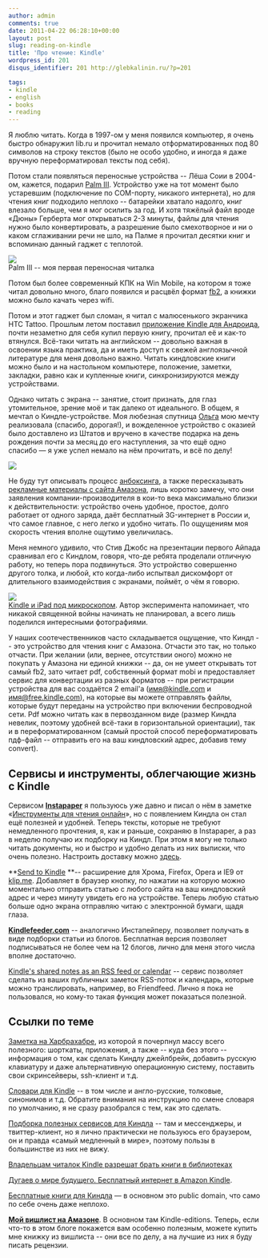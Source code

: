 ```yaml
---
author: admin
comments: true
date: 2011-04-22 06:28:10+00:00
layout: post
slug: reading-on-kindle
title: 'Про чтение: Kindle'
wordpress_id: 201
disqus_identifier: 201 http://glebkalinin.ru/?p=201

tags:
- kindle
- english
- books
- reading
---
```


Я люблю читать. Когда в 1997-ом у меня появился компьютер, я очень быстро обнаружил lib.ru и прочитал немало отформатированных под 80 символов на строку текстов (было не особо удобно, и иногда я даже вручную переформатировал тексты под себя). 






Потом стали появляться переносные устройства -- Лёша Соии в 2004-ом, кажется, подарил [Palm III](http://ru.wikipedia.org/wiki/Palm_III). Устройство уже на тот момент было устаревшим (подключение по COM-порту, никакого интернета), но для чтения книг подходило неплохо -- батарейки хватало надолго, книг влезало больше, чем я мог осилить за год. И хотя тяжёлый файл вроде «Дюны» Герберта мог открываться 2-3 минуты, файлы для чтения нужно было конвертировать, а разрешение было смехотворное и ни о каком сглаживании речи не шло, на Палме я прочитал десятки книг и вспоминаю данный гаджет с теплотой.





![](http://glebkalinin.ru/featured/2011/04/palm-iii.jpg)  
Palm III -- моя первая переносная читалка





Потом был более современный КПК на Win Mobile, на котором я тоже читал довольно много, благо появился и расцвёл формат [fb2](http://ru.wikipedia.org/wiki/FictionBook), а книжки можно было качать через wifi. 








Потом и этот гаджет был сломан, я читал с малюсенького экранчика HTC Tattoo. Прошлым летом поставил [приложение Kindle для Андроида](http://www.amazon.com/gp/feature.html/ref=red_lnd_shrt_url?ie=UTF8&docId=165849822), почти незаметно для себя купил первую книгу, прочитал её и как-то втянулся. Всё-таки читать на английском -- довольно важная в освоении языка практика, да и иметь доступ к свежей англоязычной литературе для меня довольно важно. Читать киндловские книги можно было и на настольном компьютере, положение, заметки, закладки, равно как и купленные книги, синхронизируются между устройствами.

Однако читать с экрана -- занятие, стоит признать, для глаз утомительное, зрение моё и так далеко от идеального. В общем, я мечтал о Киндле-устройстве. Моя любезная спутница [Ольга](http://olgatkachuk.ru) мою мечту реализовала (спасибо, дорогая!), и вожделенное устройство с оказией было доставлено из Штатов и вручено в качестве подарка на день рождения почти за месяц до его наступления, за что ещё одно спасибо — я уже успел немало на нём прочитать, и всё по делу!

<!-- more -->

![](http://glebkalinin.ru/featured/2011/04/kindle.jpg)



Не буду тут описывать процесс [анбоксинга](http://www.youtube.com/watch?v=QA5taUBwo1c), а также пересказывать [рекламные материалы с сайта Амазона](http://www.amazon.com/Kindle-Wireless-Reader-Wifi-Graphite/dp/B003DZ1Y8Q/ref=amb_link_355368562_2?pf_rd_m=ATVPDKIKX0DER&pf_rd_s=center-1&pf_rd_r=1J96SEZYAR25TA099K1Y&pf_rd_t=101&pf_rd_p=1289229502&pf_rd_i=507846), лишь коротко замечу, что они заявления компании-производителя в кои-то века максимально близки к действительности: устройство очень удобное, простое, долго работает от одного заряда, даёт бесплатный 3G-интернет в России и, что самое главное, с него легко и удобно читать. По ощущениям моя скорость чтения вполне ощутимо увеличилась. 





Меня немного удивило, что Стив Джобс на презентации первого Айпада сравнивал его с Киндлом, говоря, что-де ребята проделали отличную работу, но теперь пора подвинуться. Это устройство совершенно другого толка, и любой, кто когда-либо испытвал дискомфорт от длительного взаимодействия с экранами, поймёт, о чём я говорю.





![](http://glebkalinin.ru/featured/2011/04/ipad-kindle-microscope.jpg)  
[Kindle и iPad под микроскопом](http://www.bit-101.com/blog/?p=2722). Автор эксперимента напоминает, что никакой священной войны начинать не планировал, а всего лишь поделился интересными фотографиями.






У наших соотечественников часто складывается ощущение, что Киндл -- это устройство для чтения книг с Амазона. Отчасти это так, но только отчасти. При желании (или, вернее, отсутствии оного) можно не покупать у Амазона ни единой книжки -- да, он не умеет открывать тот самый fb2, зато читает pdf, собственный формат mobi и предоставляет сервис для конвертации из разных форматов -- при регистрации устройства для вас создаётся 2 email'а (имя@kindle.com и имя@free.kindle.com), на которые вы можете отправлять файлы, которые будут переданы на устройство при включении беспроводной сети. Pdf можно читать как в первозданном виде (размер Киндла невелик, поэтому удобней всё-таки в горизонтальной ориентации), так и в переформатированном (самый простой способ переформатировать пдф-файл -- отправить его на ваш киндловский адрес, добавив тему convert).




## Сервисы и инструменты, облегчающие жизнь с Kindle



Сервисом **[Instapaper](http://www.instapaper.com)** я пользуюсь уже давно и писал о нём в заметке «[Инструменты для чтения онлайн](http://glebkalinin.ru/online-reading/#instapaper)», но с появлением Киндла он стал ещё полезней и удобней. Теперь тексты, которые не требуют немедленного прочтения, я, как и раньше, сохраняю в Instapaper, а раз в неделю получаю их подборку на Киндл. При этом я могу не только читать документы, но и быстро и удобно делать из них выписки, что очень полезно. Настроить доставку можно [здесь](http://www.instapaper.com/user/kindle).

**[Send to Kindle](https://chrome.google.com/webstore/detail/ipkfnchcgalnafehpglfbommidgmalan) **-- расширение для Хрома, Firefox, Opera и IE9 от [klip.me](http://www.klip.me/). Добавляет в браузер кнопку, по нажатии на которую можно моментально отправить статью с любого сайта на ваш киндловский адрес и через минуту увидеть его на устройстве. Теперь любую статью больше одно экрана отправляю читаю с электронной бумаги, щадя глаза.


**[Kindlefeeder.com](http://www.kindlefeeder.com/)** -- аналогично Инстапейперу, позволяет получать в виде подборки статьи из блогов. Бесплатная версия позволяет подписываться не более чем на 12 блогов, лично для меня этого числа вполне достаточно.

[Kindle's shared notes as an RSS feed or calendar](http://kindle.tautology2.net/) -- сервис позволяет сделать из ваших публичных заметок RSS-поток и календарь, которые можно транслировать, например, во Friendfeed. Лично я пока не пользовался, но кому-то такая функция может показаться полезной.




## Ссылки по теме



[Заметка на Харбрахабре](http://habrahabr.ru/blogs/ebooks/111536/), из которой я почерпнул массу всего полезного: шорткаты, приложения, а также -- куда без этого -- информация о том, как сделать Киндлу джейлбрейк, добавить русскую клавиатуру и даже альтернативную операционную систему, поставить свои скринсейверы, ssh-клиент и т.д.

[Словари для Kindle](http://www.the-ebook.org/forum/viewtopic.php?t=15767) -- в том числе и англо-русские, толковые, синонимов и т.д. Обратите внимания на инструкцию по смене словаря по умолчанию, я не сразу разобрался с тем, как это сделать.

[Подборка полезных сервисов для Киндла](http://www.the-ebook.org/forum/viewtopic.php?t=17946) -- там и мессенджеры, и твиттер-клиент, но я лично практически не пользуюсь его браузером, он и правда «самый медленный в мире», поэтому пользы в большинстве из них не вижу.

[Владельцам читалок Kindle разрешат брать книги в библиотеках](http://lenta.ru/news/2011/04/20/kindl/)

[Дугаев о мире будущего. Бесплатный интернет в Amazon Kindle](http://www.afisha.ru/article/7889/).

[Бесплатные книги для Киндла](http://www.amazon.com/gp/browse.html/ref=hp_200127470_k3land_free?node=2245146011) — в основном это public domain, что само по себе очень даже неплохо.

**[Мой вишлист на Амазоне](http://www.amazon.com/gp/registry/wishlist/1CB7REK9YJGA5)**. В основном там Kindle-editions. Теперь, если что-то в этом блоге покажется вам особенно полезным, можете купить мне книжку из вишлиста -- они все по делу, а на лучшие из них я буду писать рецензии.
